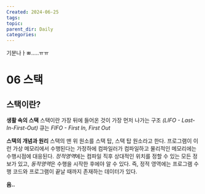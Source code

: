 ```yaml
---
Created: 2024-06-25
tags: 
topic: 
parent_dir: Daily
categories:
---
```

기분나ㅏㅃ.....ㅠㅠ


# 06 스택
## 스택이란?
**생활 속의 스택**
스택이란 가장 뒤에 들어온 것이 가장 먼저 나가는 구조 *(LIFO - Last-In-First-Out)*
큐는 *FIFO - First In, First Out*

**스택의 개념과 원리**
스택의 맨 위 원소를 스택 탑, 스택 탑 원소라고 한다. 
프로그램이 이런 가상 메모리에서 수행된다는 가정하에 컴파일러가 컴파일하고 물리적인 메모리에는 수행시점에 대응된다. 
*정적영역*에는 컴파일 직후 상대적인 위치를 정할 수 있는 모든 정보가 있고, *동적영역*은 수행을 시작한 후에야 알 수 있다. 즉, 정적 영역에는 프로그램 수행 코드와 프로그램이 끝날 때까지 존재하는 데이터가 있다. 


**음..**

